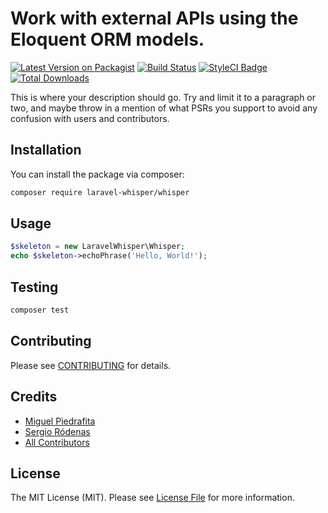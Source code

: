# Work with external APIs using the Eloquent ORM models.

[![Latest Version on Packagist](https://img.shields.io/packagist/v/laravel-whisper/whisper.svg?style=flat-square)](https://packagist.org/packages/laravel-whisper/whisper)
[![Build Status](https://img.shields.io/travis/Laravel-Whisper/Whisper/master.svg?style=flat-square)](https://travis-ci.org/Laravel-Whisper/Whisper)
[![StyleCI Badge](https://styleci.io/repos/102520788/shield?style=flat-square)](https://styleci.io/repos/102520788)
[![Total Downloads](https://img.shields.io/packagist/dt/laravel-whisper/whisper.svg?style=flat-square)](https://packagist.org/packages/laravel-whisper/whisper)

This is where your description should go. Try and limit it to a paragraph or two, and maybe throw in a mention of what PSRs you support to avoid any confusion with users and contributors.

## Installation

You can install the package via composer:

```bash
composer require laravel-whisper/whisper
```

## Usage

``` php
$skeleton = new LaravelWhisper\Whisper;
echo $skeleton->echoPhrase('Hello, World!');
```

## Testing

``` bash
composer test
```

## Contributing

Please see [CONTRIBUTING](CONTRIBUTING.md) for details.

## Credits

- [Miguel Piedrafita](https://github.com/m1guelpf)
- [Sergio Ródenas](https://github.com/Rodenastyle)
- [All Contributors](../../contributors)

## License

The MIT License (MIT). Please see [License File](LICENSE.md) for more information.

